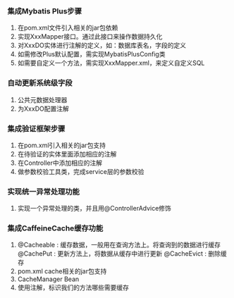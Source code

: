 ### 集成Mybatis Plus步骤
1. 在pom.xml文件引入相关的jar包依赖
2. 实现XxxMapper接口。通过此接口来操作数据持久化
3. 对XxxDO实体进行注解的定义，如：数据库表名，字段的定义
4. 如需修改Plus默认配置，需实现MybatisPlusConfig类
5. 如需要自定义一个方法，需实现XxxMapper.xml，来定义自定义SQL

### 自动更新系统级字段
1. 公共元数据处理器
2. 为XxxDO配置注解

### 集成验证框架步骤
1. 在pom.xml引入相关的jar包支持
2. 在待验证的实体里面添加相应的注解
3. 在Controller中添加相应的注解
4. 做参数校验工具类，完成service层的参数校验

### 实现统一异常处理功能
1. 实现一个异常处理的类，并且用@ControllerAdvice修饰

### 集成CaffeineCache缓存功能
1. 
    @Cacheable : 缓存数据，一般用在查询方法上。将查询到的数据进行缓存 
    @CachePut : 更新方法上，将数据从缓存中进行更新
    @CacheEvict : 删除缓存
2. pom.xml cache相关的jar包支持
3. CacheManager Bean
4. 使用注解，标识我们的方法哪些需要缓存